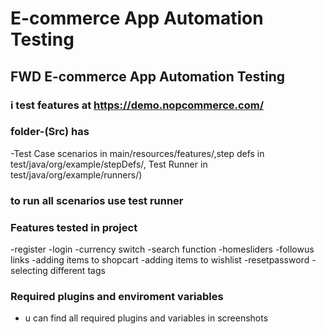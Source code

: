 # E-commerce App Automation Testing

## FWD E-commerce App Automation Testing
### i test features at https://demo.nopcommerce.com/
### folder-(Src) has
-Test Case scenarios in main/resources/features/,step defs in test/java/org/example/stepDefs/, Test Runner in test/java/org/example/runners/)

### to run all scenarios use test runner

### Features tested in project
-register
-login
-currency switch
-search function
-homesliders
-followus links
-adding items to shopcart
-adding items to wishlist
-resetpassword
-selecting different tags

### Required plugins and enviroment variables
- u can find all required plugins and variables in screenshots
